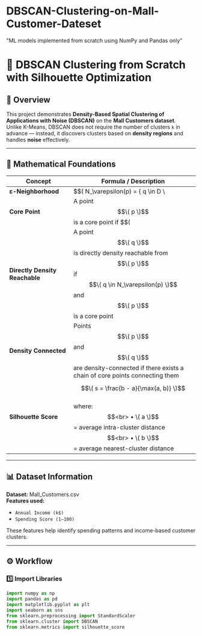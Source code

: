 # DBSCAN-Clustering-on-Mall-Customer-Dateset
"ML models implemented from scratch using NumPy and Pandas only"

# 🧠 DBSCAN Clustering from Scratch with Silhouette Optimization  

## 📘 Overview
This project demonstrates **Density-Based Spatial Clustering of Applications with Noise (DBSCAN)** on the **Mall Customers dataset**.  
Unlike K-Means, DBSCAN does not require the number of clusters `k` in advance — instead, it discovers clusters based on **density regions** and handles **noise** effectively.  

---

## 🧮 Mathematical Foundations

| Concept          | Formula / Description |
|----------|------------------------|
| **ε-Neighborhood** | $$\( N_\varepsilon(p) = \{ q \in D \ | \ dist(p, q) \leq \varepsilon \} \$$) |
| **Core Point** | A point $$\( p \)$$ is a core point if $$\( |N_\varepsilon(p)| \geq \text{MinPts} \$$) |
| **Directly Density Reachable** | A point $$\( q \)$$ is directly density reachable from $$\( p \)$$ if $$\( q \in N_\varepsilon(p) \)$$ and $$\( p \)$$ is a core point |
| **Density Connected** | Points $$\( p \)$$ and $$\( q \)$$ are density-connected if there exists a chain of core points connecting them |
| **Silhouette Score** | $$\( s = \frac{b - a}{\max(a, b)} \)$$ <br> where: $$<br> • \( a \)$$ = average intra-cluster distance $$<br> • \( b \)$$ = average nearest-cluster distance |

---

## 📊 Dataset Information
**Dataset:** Mall_Customers.csv  
**Features used:**  
- `Annual Income (k$)`  
- `Spending Score (1–100)`  

These features help identify spending patterns and income-based customer clusters.

---

## ⚙️ Workflow

### 1️⃣ Import Libraries
```python
import numpy as np
import pandas as pd
import matplotlib.pyplot as plt
import seaborn as sns
from sklearn.preprocessing import StandardScaler
from sklearn.cluster import DBSCAN
from sklearn.metrics import silhouette_score
